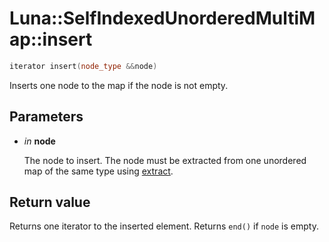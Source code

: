 # Luna::SelfIndexedUnorderedMultiMap::insert

```c++
iterator insert(node_type &&node)
```

Inserts one node to the map if the node is not empty. 



## Parameters
* *in* **node**

    The node to insert. The node must be extracted from one unordered map of the same type using [extract](class_luna_1_1_self_indexed_unordered_multi_map_1afe46988223773995582c14171becaaa0.md). 

## Return value
Returns one iterator to the inserted element. Returns `end()` if `node` is empty. 

